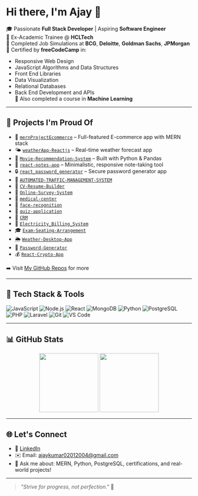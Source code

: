 # Hi there, I'm Ajay 👋

🎓 Passionate **Full Stack Developer** | Aspiring **Software Engineer**  
💼 Ex-Academic Trainee @ **HCLTech**  
🎯 Completed Job Simulations at **BCG**, **Deloitte**, **Goldman Sachs**, **JPMorgan**  
📜 Certified by **freeCodeCamp** in:
- Responsive Web Design
- JavaScript Algorithms and Data Structures
- Front End Libraries
- Data Visualization
- Relational Databases
- Back End Development and APIs  
🤖 Also completed a course in **Machine Learning**

---

## 🚀 Projects I'm Proud Of

- 🛒 [`mernProjectEcommerce`](https://github.com/ajaykumar001/mernProjectEcommerce) – Full-featured E-commerce app with MERN stack
- 🌤️ [`weatherApp-Reactjs`](https://github.com/ajaykumar001/weatherApp-Reactjs) – Real-time weather forecast app
- 🎥 [`Movie-Recommendation-System`](https://github.com/ajaykumar001/Movie-Recommendation-System-Using-Python-and-Pandas) – Built with Python & Pandas
- 🧠 [`react-notes-app`](https://github.com/ajaykumar001/react-notes-app) – Minimalistic, responsive note-taking tool
- 🔒 [`react_password_generator`](https://github.com/ajaykumar001/react_password_generator) – Secure password generator app
- 🚦 [`AUTOMATED-TRAFFIC-MANAGEMENT-SYSTEM`](https://github.com/ajaykumar001/AUTOMATED-TRAFFIC-MANAGEMENT-SYSTEM)
- 📄 [`CV-Resume-Builder`](https://github.com/ajaykumar001/CV-Resume-Builder)
- 🧪 [`Online-Survey-System`](https://github.com/ajaykumar001/Online-Survey-System)
- 💊 [`medical-center`](https://github.com/ajaykumar001/medical-center)
- 👤 [`face-recognition`](https://github.com/ajaykumar001/face-recognition)
- 📝 [`quiz-application`](https://github.com/ajaykumar001/quiz-application)
- 💼 [`CRM`](https://github.com/ajaykumar001/CRM)
- 🔌 [`Electricity_Billing_System`](https://github.com/ajaykumar001/Electricity_Billing_System)
- 🎓 [`Exam-Seating-Arrangement`](https://github.com/ajaykumar001/Exam-Seating-Arrangement)
- 🌦 [`Weather-Desktop-App`](https://github.com/ajaykumar001/Weather-Desktop-App)
- 🔐 [`Password-Generator`](https://github.com/ajaykumar001/Password-Generator)
- 💰 [`React-Crypto-App`](https://github.com/ajaykumar001/React-Crypto-App)

➡️ Visit [My GitHub Repos](https://github.com/ajaykumar001?tab=repositories) for more

---

## 🔧 Tech Stack & Tools

![JavaScript](https://img.shields.io/badge/-JavaScript-black?style=flat-square&logo=javascript)
![Node.js](https://img.shields.io/badge/-Node.js-black?style=flat-square&logo=node.js)
![React](https://img.shields.io/badge/-React-black?style=flat-square&logo=react)
![MongoDB](https://img.shields.io/badge/-MongoDB-black?style=flat-square&logo=mongodb)
![Python](https://img.shields.io/badge/-Python-black?style=flat-square&logo=python)
![PostgreSQL](https://img.shields.io/badge/-PostgreSQL-black?style=flat-square&logo=postgresql)
![PHP](https://img.shields.io/badge/-PHP-black?style=flat-square&logo=php)
![Laravel](https://img.shields.io/badge/-Laravel-black?style=flat-square&logo=laravel)
![Git](https://img.shields.io/badge/-Git-black?style=flat-square&logo=git)
![VS Code](https://img.shields.io/badge/-VS%20Code-black?style=flat-square&logo=visual-studio-code)

---

## 📊 GitHub Stats

<p align="center">
  <img src="https://github-readme-stats.vercel.app/api?username=ajaykumar001&show_icons=true&theme=radical" height="160"/>
  <img src="https://github-readme-stats.vercel.app/api/top-langs/?username=ajaykumar001&layout=compact&theme=radical" height="160"/>
</p>

---

## 🌐 Let's Connect

- 💼 [LinkedIn](https://www.linkedin.com/in/ajaykumar001)
- ✉️ Email: ajaykumar02012004@gmail.com
- 💬 Ask me about: MERN, Python, PostgreSQL, certifications, and real-world projects!

---

> _"Strive for progress, not perfection."_ 🚀

